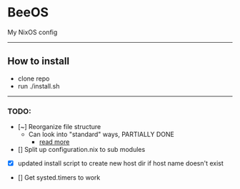 # **BeeOS**

My NixOS config

---

## How to install

- clone repo
- run ./install.sh

---

### TODO:

-  [~] Reorganize file structure
    - Can look into "standard" ways, PARTIALLY DONE
        - [read more](https://nixos-and-flakes.thiscute.world/nixos-with-flakes/modularize-the-configuration)
- [] Split up configuration.nix to sub modules
- [x] updated install script to create new host dir if host name doesn't exist
- [] Get systed.timers to work

